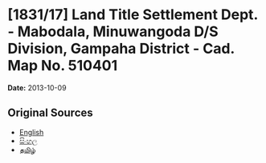 # [1831/17] Land Title Settlement Dept. - Mabodala, Minuwangoda D/S Division, Gampaha District - Cad. Map No. 510401

**Date:** 2013-10-09

## Original Sources

- [English](https://documents.gov.lk/view/extra-gazettes/2013/10/1831-17_E.pdf)
- [සිංහල](https://documents.gov.lk/view/extra-gazettes/2013/10/1831-17_S.pdf)
- [தமிழ்](https://documents.gov.lk/view/extra-gazettes/2013/10/1831-17_T.pdf)
